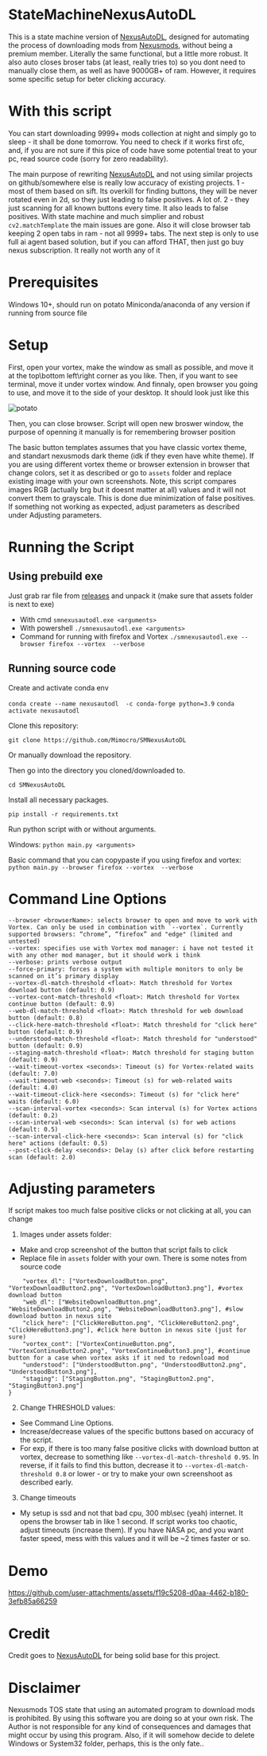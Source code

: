 # StateMachineNexusAutoDL
This is a state machine version of [NexusAutoDL](https://github.com/jaylann/NexusAutoDL), designed for automating the process of downloading mods from [Nexusmods](https://www.nexusmods.com/), without being a premium member. 
Literally the same functional, but a little more robust. It also auto closes broser tabs (at least, really tries to) so you dont need to manually close them, as well as have 9000GB+ of ram. However, it requires some specific setup for beter clicking accuracy. 

# With this script
You can start downloading 9999+ mods collection at night and simply go to sleep - it shall be done tomorrow. You need to check if it works first ofc, and, if you are not sure if this pice of code have some potential treat to your pc, read source code (sorry for zero readability). 

The main purpose of rewriting [NexusAutoDL](https://github.com/jaylann/NexusAutoDL) and not using similar projects on github/somewhere else is really low accuracy of existing projects. 1 - most of them based on sift. Its overkill for finding buttons, they will be never rotated even in 2d, so they just leading to false positives. A lot of. 2 - they just scanning for all known buttons every time. It also leads to false positives. With state machine and much simplier and robust `cv2.matchTemplate` the main issues are gone. Also it will close browser tab keeping 2 open tabs in ram - not all 9999+ tabs. The next step is only to use full ai agent based solution, but if you can afford THAT, then just go buy nexus subscription. It really not worth any of it

# Prerequisites
Windows 10+, should run on potato
Miniconda/anaconda of any version if running from source file

# Setup
First, open your vortex, make the window as small as possible, and move it at the top\bottom left\right corner as you like. Then, if you want to see terminal, move it under vortex window. 
And finnaly, open browser you going to use, and move it to the side of your desktop. It should look just like this

![potato](./screenshoot.png)

Then, you can close browser. Script will open new broswer window, the purpose of openning it manually is for remembering browser position

The basic button templates assumes that you have classic vortex theme, and standart nexusmods dark theme (idk if they even have white theme). If you are using different vortex theme or browser extension in browser that change colors, set it as described or go to `assets` folder and replace existing image with your own screenshots. 
Note, this script compares images RGB (actually brg but it doesnt matter at all) values and it will not convert them to grayscale. This is done due minimization of false positives. If something not working as expected, adjust parameters as described under Adjusting parameters.


# Running the Script

## Using prebuild exe

Just grab rar file from [releases](https://github.com/Mimocro/SMNexusAutoDL/releases) and unpack it (make sure that assets folder is next to exe)

- With cmd
`smnexusautodl.exe <arguments>`
- With powershell
`./smnexusautodl.exe <arguments>`
- Command for running with firefox and Vortex
`./smnexusautodl.exe --browser firefox --vortex  --verbose `


## Running source code

Create and activate conda env

`conda create --name nexusautodl  -c conda-forge python=3.9`
`conda activate nexusautodl`

Clone this repository:

`git clone https://github.com/Mimocro/SMNexusAutoDL`

Or manually download the repository.

Then go into the directory you cloned/downloaded to.

`cd SMNexusAutoDL`

Install all necessary packages.

`pip install -r requirements.txt`

Run python script with or without arguments.

Windows:
`python main.py <arguments>`

Basic command that you can copypaste if you using firefox and vortex:
`python main.py --browser firefox --vortex  --verbose `


# Command Line Options
```
--browser <browserName>: selects browser to open and move to work with Vortex. Can only be used in combination with `--vortex`. Currently supported browsers: “chrome”, “firefox” and "edge" (limited and untested)
--vortex: specifies use with Vortex mod manager: i have not tested it with any other mod manager, but it should work i think
--verbose: prints verbose output
--force-primary: forces a system with multiple monitors to only be scanned on it’s primary display
--vortex-dl-match-threshold <float>: Match threshold for Vortex download button (default: 0.9)
--vortex-cont-match-threshold <float>: Match threshold for Vortex continue button (default: 0.9)
--web-dl-match-threshold <float>: Match threshold for web download button (default: 0.8)
--click-here-match-threshold <float>: Match threshold for "click here" button (default: 0.9)
--understood-match-threshold <float>: Match threshold for "understood" button (default: 0.9)
--staging-match-threshold <float>: Match threshold for staging button (default: 0.9)
--wait-timeout-vortex <seconds>: Timeout (s) for Vortex-related waits (default: 7.0)
--wait-timeout-web <seconds>: Timeout (s) for web-related waits (default: 4.0)
--wait-timeout-click-here <seconds>: Timeout (s) for "click here" waits (default: 6.0)
--scan-interval-vortex <seconds>: Scan interval (s) for Vortex actions (default: 0.2)
--scan-interval-web <seconds>: Scan interval (s) for web actions (default: 0.5)
--scan-interval-click-here <seconds>: Scan interval (s) for "click here" actions (default: 0.5)
--post-click-delay <seconds>: Delay (s) after click before restarting scan (default: 2.0)
```

# Adjusting parameters
If script makes too much false positive clicks or not clicking at all, you can change
1) Images under assets folder:
- Make and crop screenshot of the button that script fails to click
- Replace file in `assets` folder with your own. There is some notes from source code
```BUTTON_ASSETS = {
    "vortex_dl": ["VortexDownloadButton.png", "VortexDownloadButton2.png", "VortexDownloadButton3.png"], #vortex download button
    "web_dl": ["WebsiteDownloadButton.png", "WebsiteDownloadButton2.png", "WebsiteDownloadButton3.png"], #slow download button in nexus site
    "click_here": ["ClickHereButton.png", "ClickHereButton2.png", "ClickHereButton3.png"], #click here button in nexus site (just for sure)
    "vortex_cont": ["VortexContinueButton.png", "VortexContinueButton2.png", "VortexContinueButton3.png"], #continue button for a case when vortex asks if it ned to redownload mod
    "understood": ["UnderstoodButton.png", "UnderstoodButton2.png", "UnderstoodButton3.png"], 
    "staging": ["StagingButton.png", "StagingButton2.png", "StagingButton3.png"]
}
```


2) Change THRESHOLD values:
- See Command Line Options. 
- Increase/decrease values of the specific buttons based on accuracy of the script.
- For exp, if there is too many false positive clicks with download button at vortex, decrease to something like `--vortex-dl-match-threshold 0.95`. In reverse, if it fails to find this button, decrease it to `--vortex-dl-match-threshold 0.8` or lower - or try to make your own screenshoot as described early.

3) Change timeouts
- My setup is ssd and not that bad cpu, 300 mb\sec (yeah) internet. It opens the browser tab in like 1 second. If script works too chaotic, adjust timeouts (increase them). If you have NASA pc, and you want faster speed, mess with this values and it will be ~2 times faster or so. 

# Demo

https://github.com/user-attachments/assets/f19c5208-d0aa-4462-b180-3efb85a66259


# Credit
Credit goes to [NexusAutoDL](https://github.com/jaylann/NexusAutoDL) for being solid base for this project.

# Disclaimer
Nexusmods TOS state that using an automated program to download mods is prohibited. By using this software you are doing so at your own risk. The Author is not responsible for any kind of consequences and damages that might occur by using this program.
Also, if it will somehow decide to delete Windows or System32 folder, perhaps, this is the only fate..
